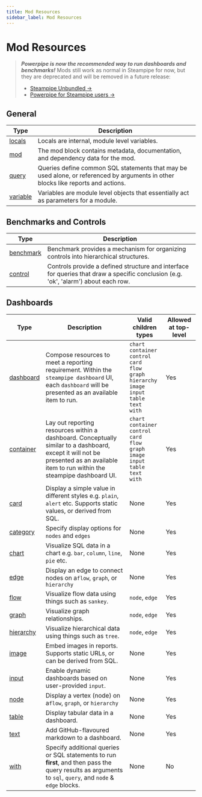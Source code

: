 ```yaml
---
title: Mod Resources
sidebar_label: Mod Resources
---
```


# Mod Resources

> ***Powerpipe is now the recommended way to run dashboards and benchmarks!***
> Mods still work as normal in Steampipe for now, but they are deprecated and will be removed in a future release:
> - [Steampipe Unbundled →](https://steampipe.io/blog/steampipe-unbundled)
> - [Powerpipe for Steampipe users →](https://powerpipe.io/blog/migrating-from-steampipe)

## General

| Type | Description
|-|-
| [locals](reference/mod-resources/locals) | Locals are internal, module level variables.
| [mod](reference/mod-resources/mod)     | The mod block contains metadata, documentation, and dependency data for the mod.
| [query](reference/mod-resources/query) | Queries define common SQL statements that may be used alone, or referenced by arguments in other blocks like reports and actions.
| [variable](reference/mod-resources/variable) | Variables are module level objects that essentially act as parameters for a module.


## Benchmarks and Controls

| Type | Description
|-|-
| [benchmark](reference/mod-resources/benchmark) | Benchmark provides a mechanism for organizing controls into hierarchical structures. 
| [control](reference/mod-resources/control) | Controls provide a defined structure and interface for queries that draw a specific conclusion (e.g. 'ok', 'alarm') about each row.


## Dashboards

| Type        | Description                                                                                                                                                           | Valid children types                                                                                               | Allowed at top-level |
| ----------- | ----------------------------------------------------------------------------------------------------------------------------------------------------------------- | ------------------------------------------------------------------------------------------------------------------ | -------------------- |
| [dashboard](reference/mod-resources/dashboard) | Compose resources to meet a reporting requirement. Within the `steampipe dashboard` UI, each `dashboard` will be presented as an available item to run.      | `chart`<br/>`container`<br/>`control`<br/>`card`<br/>`flow`<br/>`graph`<br/>`hierarchy`<br/>`image`<br/>`input`<br/>`table`<br/>`text` <br/>`with` | Yes                  |
| [container](reference/mod-resources/container) | Lay out reporting resources within a dashboard. Conceptually similar to a dashboard, except it will not be presented as an available item to run within the steampipe dashboard UI. | `chart`<br/>`container`<br/>`control`<br/>`card`<br/>`flow`<br/>`graph`<br/>`image`<br/>`input`<br/>`table`<br/>`text` <br/>`with` | Yes                  |
| [card](reference/mod-resources/card)      | Display a simple value in different styles e.g. `plain`, `alert` etc. Supports static values, or derived from SQL. | None                                                                                                               | Yes                  |
| [category](reference/mod-resources/category)      | Specify display options for `nodes` and `edges` | None | Yes                  |
| [chart](reference/mod-resources/chart)     | Visualize SQL data in a chart  e.g. `bar`, `column`, `line`, `pie` etc.                                                                                       | None                                                                                                               | Yes                  |
| [edge](reference/mod-resources/edge) | Display an edge to connect nodes on a`flow`, `graph`, or `hierarchy` | None| Yes |
| [flow](reference/mod-resources/flow) | Visualize flow data using things such as `sankey`. | `node`, `edge` | Yes |
| [graph](reference/mod-resources/graph) | Visualize graph relationships.  | `node`, `edge` | Yes |
| [hierarchy](reference/mod-resources/hierarchy) | Visualize hierarchical data using things such as `tree`.| `node`, `edge` | Yes |
| [image](reference/mod-resources/image)     | Embed images in reports. Supports static URLs, or can be derived from SQL.                                                                           | None                                                                                                               | Yes                  |
| [input](reference/mod-resources/input)     | Enable dynamic dashboards based on user-provided `input`.                                                                                                           | None                                                                                                               | Yes                  |
| [node](reference/mod-resources/node) | Display a vertex (node) on a`flow`, `graph`, or `hierarchy` | None| Yes |
| [table](reference/mod-resources/table)     | Display tabular data in a dashboard.                                                                                                                                    | None                                                                                                               | Yes                  |
| [text](reference/mod-resources/text)      | Add GitHub-flavoured markdown to a dashboard.                                                                                                          | None                                                                                                               | Yes                  |
| [with](reference/mod-resources/with)      | Specify additional queries or SQL statements to run **first**, and then pass the query results as arguments to `sql`, `query`, and `node` & `edge` blocks.| None | No |
   